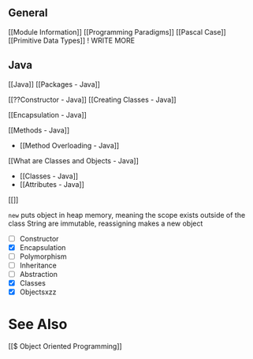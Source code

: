 ## General
[[Module Information]]
[[Programming Paradigms]]
[[Pascal Case]]
[[Primitive Data Types]] ! WRITE MORE

## Java
[[Java]]
[[Packages - Java]]

[[??Constructor - Java]]
[[Creating Classes - Java]]





[[Encapsulation - Java]]

[[Methods - Java]]
- [[Method Overloading - Java]]

[[What are Classes and Objects - Java]]
- [[Classes - Java]]
- [[Attributes - Java]]

[[]]

`new` puts object in heap memory, meaning the scope exists outside of the class
String are immutable, reassigning makes a new object

- [ ] Constructor
- [x] Encapsulation
- [ ] Polymorphism
- [ ] Inheritance
- [ ] Abstraction
- [x] Classes
- [x] Objectsxzz

# See Also
[[$ Object Oriented Programming]]